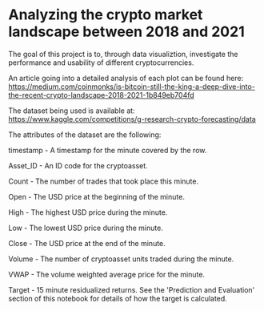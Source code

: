 # Analyzing the crypto market landscape between 2018 and 2021

The goal of this project is to, through data visualiztion, investigate the performance and usability of different cryptocurrencies. 

An article going into a detailed analysis of each plot can be found here:
https://medium.com/coinmonks/is-bitcoin-still-the-king-a-deep-dive-into-the-recent-crypto-landscape-2018-2021-1b849eb704fd

The dataset being used is available at:
https://www.kaggle.com/competitions/g-research-crypto-forecasting/data

The attributes of the dataset are the following:

timestamp - A timestamp for the minute covered by the row.

Asset_ID - An ID code for the cryptoasset.

Count - The number of trades that took place this minute.

Open - The USD price at the beginning of the minute.

High - The highest USD price during the minute.

Low - The lowest USD price during the minute.

Close - The USD price at the end of the minute.

Volume - The number of cryptoasset units traded during the minute.

VWAP - The volume weighted average price for the minute.

Target - 15 minute residualized returns. See the 'Prediction and Evaluation' section of this notebook for details of how the target is calculated.
